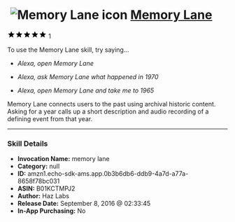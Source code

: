 # &nbsp;<img src="skill_icon" alt="Memory Lane icon" width="36"> [Memory Lane](http://alexa.amazon.com/#skills/amzn1.echo-sdk-ams.app.0b3b6db6-ddb9-4a7d-a77a-8658f78bc031)
![5 stars](../../images/ic_star_black_18dp_1x.png)![5 stars](../../images/ic_star_black_18dp_1x.png)![5 stars](../../images/ic_star_black_18dp_1x.png)![5 stars](../../images/ic_star_black_18dp_1x.png)![5 stars](../../images/ic_star_black_18dp_1x.png) 1

To use the Memory Lane skill, try saying...

* *Alexa, open Memory Lane*

* *Alexa, ask Memory Lane what happened in 1970*

* *Alexa, open Memory Lane and take me to 1965*

Memory Lane connects users to the past using archival historic content. Asking for a year calls up a short description and audio recording of a defining event from that year.

***

### Skill Details

* **Invocation Name:** memory lane
* **Category:** null
* **ID:** amzn1.echo-sdk-ams.app.0b3b6db6-ddb9-4a7d-a77a-8658f78bc031
* **ASIN:** B01KCTMPJ2
* **Author:** Haz Labs
* **Release Date:** September 8, 2016 @ 02:33:45
* **In-App Purchasing:** No
